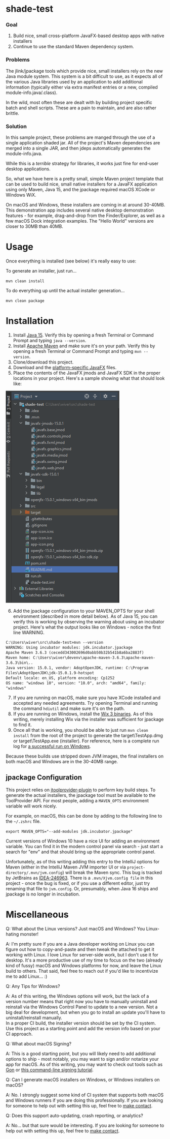 
# shade-test

### Goal

1. Build nice, small cross-platform JavaFX-based desktop apps with native installers
2. Continue to use the standard Maven dependency system.

### Problems

The jlink/jpackage tools which provide nice, small installers rely on the new Java
module system. This system is a bit difficult to use, as it expects all of the various
Java libraries used by an application to add additional information (typically either via
extra manifest entries or a new, compiled module-info.java/.class).

In the wild, most often these are dealt with by building project specific batch and shell
scripts. These are a pain to maintain, and are also rather brittle.

### Solution

In this sample project, these problems are manged through the use of a single
application shaded jar. All of the project's Maven dependencies are merged into a single JAR, and 
then jdeps automatically generates the module-info.java.

While this is a *terrible* strategy for libraries, it works just fine for end-user
desktop applications.

So, what we have here is a pretty small, simple Maven project template that can be used to 
build nice, small native installers for a JavaFX application using only Maven, Java 15, and 
the jpackage required macOS XCode or Windows WiX.

On macOS and Windows, these installers are coming in at around 30-40MB. This demonstration app
includes several native desktop demonstration features - for example, drag-and-drop from the Finder/Explorer,
as well as a few macOS Dock integration examples. The "Hello World" versions are closer to 30MB than 40MB.

# Usage

Once everything is installed (see below) it's really easy to use:

To generate an installer, just run...

`mvn clean install`

To do everything up until the actual installer generation...

`mvn clean package`

# Installation

1. Install [Java 15](https://adoptopenjdk.net/). Verify this by opening a fresh Terminal or
Command Prompt and typing `java --version`.
2. Install [Apache Maven](http://maven.apache.org/install.html) and make sure it's on your path.
Verify this by opening a fresh Terminal or Command Prompt and typing `mvn --version`.
3. Clone/download this project.
4. Download and the [platform-specific JavaFX](https://gluonhq.com/products/javafx/) files.
5. Place the contents of the JavaFX jmods and JavaFX SDK in the proper locations in your project. 
Here's a sample showing what that should look like:

![Install Sample](docs/file-layout.png)

6. Add the jpackage configuration to your MAVEN_OPTS for your shell environment (described in 
more detail below).
As of Java 15, you can verify this is working by observing the warning about using an incubator
project. Here's what the output looks like on Windows - notice the first line WARNING.
``` 
C:\Users\wiver\src\shade-test>mvn --version
WARNING: Using incubator modules: jdk.incubator.jpackage
Apache Maven 3.6.3 (cecedd343002696d0abb50b32b541b8a6ba2883f)
Maven home: C:\Users\wiver\devenv\apache-maven-3.6.3\apache-maven-3.6.3\bin\..
Java version: 15.0.1, vendor: AdoptOpenJDK, runtime: C:\Program Files\AdoptOpenJDK\jdk-15.0.1.9-hotspot
Default locale: en_US, platform encoding: Cp1252
OS name: "windows 10", version: "10.0", arch: "amd64", family: "windows"
```

7. If you are running on macOS, make sure you have XCode installed and accepted any needed
agreements. Try opening Terminal and running the command `hdiutil` and make sure it's on the path.
8. If you are running on Windows, install the [Wix 3 binaries](https://github.com/wixtoolset/wix3/releases/).
As of this writing, merely installing Wix via the installer was sufficient for jpackage to find it.
9. Once all that is working, you should be able to just run `mvn clean install` from the root of the project
to generate the target\TestApp.dmg or target\TestApp.exe (installer).
For reference, here is a complete run log for [a successful run on Windows](docs/sample-windows-run.md).

Because these builds use stripped down JVM images, the final installers on both macOS and Windows are in
the 30-40MB range.

## jpackage Configuration

This project relies on [jtoolprovider-plugin](https://github.com/wiverson/jtoolprovider-plugin) 
to perform key build steps. To generate the actual installers, the jpackage tool must be available to the ToolProvider 
API.  For most people, adding a `MAVEN_OPTS` environment variable will work nicely.

For example, on macOS, this can be done by adding to
the following line to the `~/.zshrc` file.

`export MAVEN_OPTS="--add-modules jdk.incubator.jpackage"`

Current versions of Windows 10 have a nice UI for adding an environment
variable. You can find it in the modern control panel via search -
just start a search for "env" and that should bring up the appropriate control panel.

Unfortunately, as of this writing adding this entry to the IntelliJ
options for Maven (either in the IntelliJ Maven JVM importer UI or 
via `project-directory/.mvn/jvm.config`) will break the Maven sync. 
This bug is tracked by JetBrains as 
[IDEA-246963](https://youtrack.jetbrains.com/issue/IDEA-246963).
There is a `.mvn/Xjvm.config file` in this project - once the bug is fixed,
 or if you use a different editor, 
just try renaming that file to `jvm.config`. Or, presumably, when Java 16 
ships and jpackage is no longer in incubation.

# Miscellaneous

Q: What about the Linux versions? Just macOS and Windows? You Linux-hating monster!

A: I'm pretty sure if you are a Java developer working on Linux you can figure out how to copy-and-paste
and then tweak the attached to get it working with Linux.  I love Linux for server-side work, but
I don't use it for desktop.  It's a more productive use of my time to focus on the two (already kind of fussy)
macOS and Windows platforms for now, and leave the Linux build to others. That said, feel free to reach out
if you'd like to incentivize me to add Linux...  :)

Q: Any Tips for Windows?

A: As of this writing, the Windows options will work, but the lack of a version number means that right now
you have to manually uninstall and reinstall via the Windows Control Panel to update to a new version. Not a
big deal for development, but when you go to install an update you'll have to uninstall/reinstall manually.  
In a proper CI build, the installer version should be set by the CI system. Use this project as a starting
point and add the version info based on your CI approach.

Q: What about macOS Signing?

A: This is a good starting point, but you will likely need to add additional options to ship - most notably,
you may want to sign and/or notarize your app for macOS. As of this writing, you may want to check out tools
such as [Gon](https://github.com/nordcloud/gon) 
or [this command-line signing tutorial](https://blog.dgunia.de/2020/02/12/signed-macos-programs-with-java-14/).

Q: Can I generate macOS installers on Windows, or Windows installers on macOS?

A: No. I strongly suggest some kind of CI system that supports both macOS and Windows runners if you are doing
this professionally. If you are looking for someone to help out with setting this up, feel free 
to [make contact](https://doublerobot.com/contact).

Q: Does this support auto-updating, crash reporting, or analytics?

A: No... but that sure would be interesting. If you are looking for someone to help out with setting this up, feel free 
 to [make contact](https://doublerobot.com/contact).



